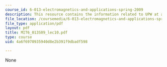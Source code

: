 ```yaml
---
course_id: 6-013-electromagnetics-and-applications-spring-2009
description: This resource contains the information related to UPW at a planar boundary.
file_location: /coursemedia/6-013-electromagnetics-and-applications-spring-2009/4a6f6970935940d8e2b391f9dbadf598_MIT6_013S09_lec10.pdf
file_type: application/pdf
layout: pdf
title: MIT6_013S09_lec10.pdf
type: course
uid: 4a6f6970935940d8e2b391f9dbadf598

---
```

None